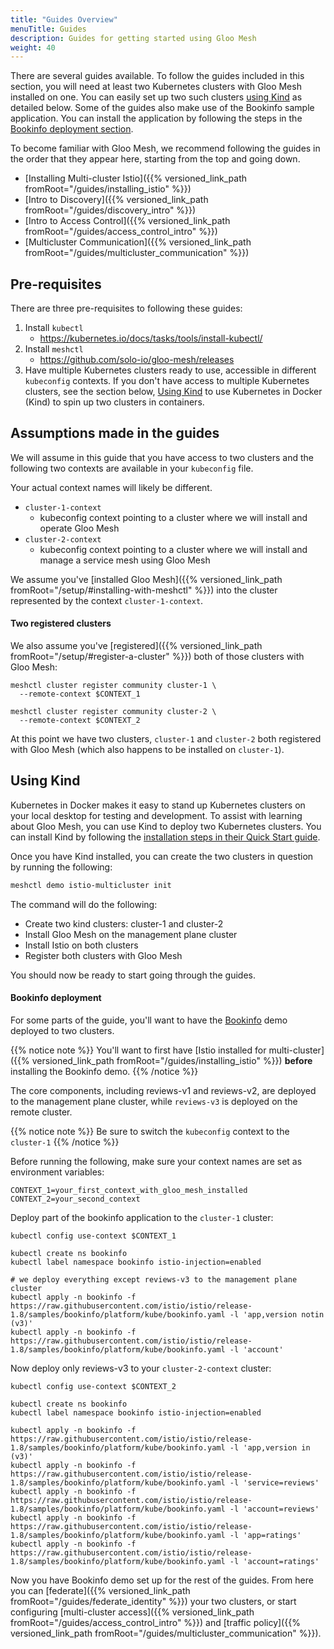 ```yaml
---
title: "Guides Overview"
menuTitle: Guides
description: Guides for getting started using Gloo Mesh
weight: 40
---
```


There are several guides available. To follow the guides included in this section, you will need at least two Kubernetes clusters with Gloo Mesh installed on one. You can easily set up two such clusters [using Kind](#using-kind) as detailed below. Some of the guides also make use of the Bookinfo sample application. You can install the application by following the steps in the [Bookinfo deployment section](#bookinfo-deployment).

To become familiar with Gloo Mesh, we recommend following the guides in the order that they appear here, starting from the top and going down.

* [Installing Multi-cluster Istio]({{% versioned_link_path fromRoot="/guides/installing_istio" %}})
* [Intro to Discovery]({{% versioned_link_path fromRoot="/guides/discovery_intro" %}})
* [Intro to Access Control]({{% versioned_link_path fromRoot="/guides/access_control_intro" %}})
* [Multicluster Communication]({{% versioned_link_path fromRoot="/guides/multicluster_communication" %}})

## Pre-requisites

There are three pre-requisites to following these guides:

1. Install `kubectl`
    - https://kubernetes.io/docs/tasks/tools/install-kubectl/
2. Install `meshctl`
    - https://github.com/solo-io/gloo-mesh/releases
3. Have multiple Kubernetes clusters ready to use, accessible in different `kubeconfig` contexts. If you don't have access to multiple Kubernetes clusters, see the section below, [Using Kind](#using-kind) to use Kubernetes in Docker (Kind) to spin up two clusters in containers.


## Assumptions made in the guides

We will assume in this guide that you have access to two clusters and the following two contexts are available in your `kubeconfig` file. 

Your actual context names will likely be different.

* `cluster-1-context`
    - kubeconfig context pointing to a cluster where we will install and operate Gloo Mesh
* `cluster-2-context`
    - kubeconfig context pointing to a cluster where we will install and manage a service mesh using Gloo Mesh 

We assume you've [installed Gloo Mesh]({{% versioned_link_path fromRoot="/setup/#installing-with-meshctl" %}}) into the cluster represented by the context `cluster-1-context`.


#### Two registered clusters
We also assume you've [registered]({{% versioned_link_path fromRoot="/setup/#register-a-cluster" %}}) both of those clusters with Gloo Mesh:


```shell
meshctl cluster register community cluster-1 \
  --remote-context $CONTEXT_1
```

```shell
meshctl cluster register community cluster-2 \
  --remote-context $CONTEXT_2
```

At this point we have two clusters, `cluster-1` and `cluster-2` both registered with Gloo Mesh (which also happens to be installed on `cluster-1`).

## Using Kind

Kubernetes in Docker makes it easy to stand up Kubernetes clusters on your local desktop for testing and development. To assist with learning about Gloo Mesh, you can use Kind to deploy two Kubernetes clusters. You can install Kind by following the [installation steps in their Quick Start guide](https://kind.sigs.k8s.io/docs/user/quick-start/).

Once you have Kind installed, you can create the two clusters in question by running the following:

```bash
meshctl demo istio-multicluster init
```

The command will do the following:

* Create two kind clusters: cluster-1 and cluster-2
* Install Gloo Mesh on the management plane cluster
* Install Istio on both clusters
* Register both clusters with Gloo Mesh

You should now be ready to start going through the guides.

#### Bookinfo deployment

For some parts of the guide, you'll want to have the [Bookinfo](https://istio.io/docs/examples/bookinfo/) demo deployed to two clusters. 

{{% notice note %}}
You'll want to first have [Istio installed for multi-cluster]({{% versioned_link_path fromRoot="/guides/installing_istio" %}}) **before** installing the Bookinfo demo. 
{{% /notice %}}

The core components, including reviews-v1 and reviews-v2, are deployed to the management plane cluster, while `reviews-v3` is deployed on the remote cluster.

{{% notice note %}}
Be sure to switch the `kubeconfig` context to the `cluster-1`
{{% /notice %}}

Before running the following, make sure your context names are set as environment variables:

```shell
CONTEXT_1=your_first_context_with_gloo_mesh_installed
CONTEXT_2=your_second_context
```

Deploy part of the bookinfo application to the `cluster-1` cluster:

```shell
kubectl config use-context $CONTEXT_1

kubectl create ns bookinfo
kubectl label namespace bookinfo istio-injection=enabled
​
# we deploy everything except reviews-v3 to the management plane cluster
kubectl apply -n bookinfo -f https://raw.githubusercontent.com/istio/istio/release-1.8/samples/bookinfo/platform/kube/bookinfo.yaml -l 'app,version notin (v3)'
kubectl apply -n bookinfo -f https://raw.githubusercontent.com/istio/istio/release-1.8/samples/bookinfo/platform/kube/bookinfo.yaml -l 'account'
```

Now deploy only reviews-v3 to your `cluster-2-context` cluster:

```shell
kubectl config use-context $CONTEXT_2

kubectl create ns bookinfo
kubectl label namespace bookinfo istio-injection=enabled
​
kubectl apply -n bookinfo -f https://raw.githubusercontent.com/istio/istio/release-1.8/samples/bookinfo/platform/kube/bookinfo.yaml -l 'app,version in (v3)' 
kubectl apply -n bookinfo -f https://raw.githubusercontent.com/istio/istio/release-1.8/samples/bookinfo/platform/kube/bookinfo.yaml -l 'service=reviews' 
kubectl apply -n bookinfo -f https://raw.githubusercontent.com/istio/istio/release-1.8/samples/bookinfo/platform/kube/bookinfo.yaml -l 'account=reviews' 
kubectl apply -n bookinfo -f https://raw.githubusercontent.com/istio/istio/release-1.8/samples/bookinfo/platform/kube/bookinfo.yaml -l 'app=ratings' 
kubectl apply -n bookinfo -f https://raw.githubusercontent.com/istio/istio/release-1.8/samples/bookinfo/platform/kube/bookinfo.yaml -l 'account=ratings' 
```

Now you have Bookinfo demo set up for the rest of the guides. From here you can [federate]({{% versioned_link_path fromRoot="/guides/federate_identity" %}}) your two clusters, or start configuring [multi-cluster access]({{% versioned_link_path fromRoot="/guides/access_control_intro" %}}) and [traffic policy]({{% versioned_link_path fromRoot="/guides/multicluster_communication" %}}).
